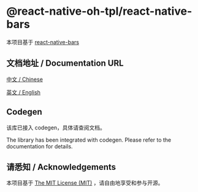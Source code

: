 # @react-native-oh-tpl/react-native-bars

本项目基于 [react-native-bars](https://github.com/zoontek/react-native-bars)

## 文档地址 / Documentation URL 

[中文 / Chinese](https://gitee.com/react-native-oh-library/usage-docs/blob/master/zh-cn/react-native-bars.md)

[英文 / English](https://gitee.com/react-native-oh-library/usage-docs/blob/master/zh-en/react-native-bars.md)

## Codegen

该库已接入 codegen，具体请查阅文档。

The library has been integrated with codegen. Please refer to the documentation for details.

## 请悉知 / Acknowledgements

本项目基于 [The MIT License (MIT)](https://github.com/zoontek/react-native-bars/blob/main/LICENSE) ，请自由地享受和参与开源。
